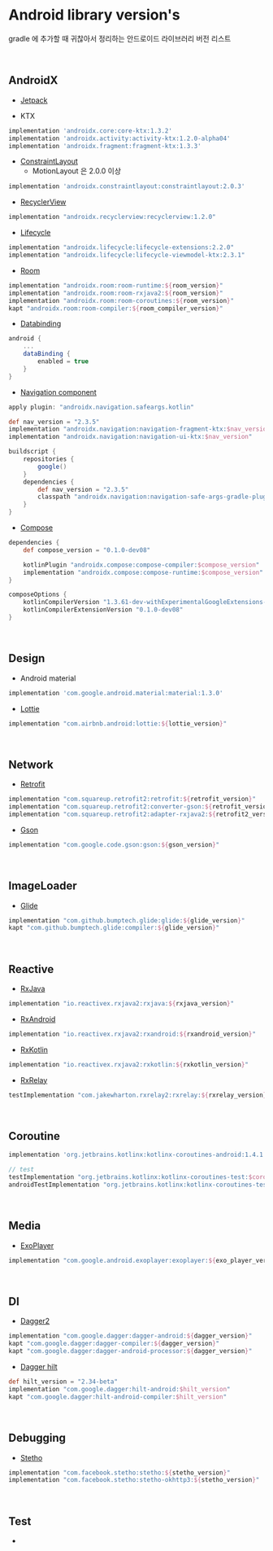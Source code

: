 # Android library version's

gradle 에 추가할 때 귀찮아서 정리하는 안드로이드 라이브러리 버전 리스트

<br>


## AndroidX
- [Jetpack](https://developer.android.com/jetpack/androidx/versions/all-channel)

- KTX
```groovy
implementation 'androidx.core:core-ktx:1.3.2'
implementation 'androidx.activity:activity-ktx:1.2.0-alpha04'
implementation 'androidx.fragment:fragment-ktx:1.3.3'
```

- [ConstraintLayout](https://developer.android.com/jetpack/androidx/releases/constraintlayout)
  - MotionLayout 은 2.0.0 이상

```groovy
implementation 'androidx.constraintlayout:constraintlayout:2.0.3'
```

- [RecyclerView](https://developer.android.com/jetpack/androidx/releases/recyclerview)

```groovy
implementation "androidx.recyclerview:recyclerview:1.2.0"
```

- [Lifecycle](https://developer.android.com/jetpack/androidx/releases/lifecycle)
```groovy
implementation "androidx.lifecycle:lifecycle-extensions:2.2.0"
implementation "androidx.lifecycle:lifecycle-viewmodel-ktx:2.3.1"
```

- [Room](https://developer.android.com/jetpack/androidx/releases/room)

```groovy
implementation "androidx.room:room-runtime:${room_version}"
implementation "androidx.room:room-rxjava2:${room_version}"
implementation "androidx.room:room-coroutines:${room_version}"
kapt "androidx.room:room-compiler:${room_compiler_version}"
```

- [Databinding](https://developer.android.com/jetpack/androidx/releases/databinding)

```groovy
android {
    ...
    dataBinding {
        enabled = true
    }
}
```

- [Navigation component](https://developer.android.com/jetpack/androidx/releases/navigation)

```groovy
apply plugin: "androidx.navigation.safeargs.kotlin"

def nav_version = "2.3.5"
implementation "androidx.navigation:navigation-fragment-ktx:$nav_version"
implementation "androidx.navigation:navigation-ui-ktx:$nav_version"

buildscript {
    repositories {
        google()
    }
    dependencies {
        def nav_version = "2.3.5"
        classpath "androidx.navigation:navigation-safe-args-gradle-plugin:$nav_version"
    }
}
```

- [Compose](https://developer.android.com/jetpack/androidx/releases/compose)

```groovy
dependencies {
    def compose_version = "0.1.0-dev08"

    kotlinPlugin "androidx.compose:compose-compiler:$compose_version"
    implementation "androidx.compose:compose-runtime:$compose_version"
}

composeOptions {
    kotlinCompilerVersion "1.3.61-dev-withExperimentalGoogleExtensions-20200129"
    kotlinCompilerExtensionVersion "0.1.0-dev08"
}
```



<br>

## Design

- Android material

```groovy
implementation 'com.google.android.material:material:1.3.0'
```

- [Lottie](https://github.com/airbnb/lottie-android/releases)

```groovy
implementation "com.airbnb.android:lottie:${lottie_version}"
```



<br>

## Network

- [Retrofit](https://github.com/square/retrofit/blob/master/CHANGELOG.md#change-log)

```groovy
implementation "com.squareup.retrofit2:retrofit:${retrofit_version}"
implementation "com.squareup.retrofit2:converter-gson:${retrofit_version}"
implementation "com.squareup.retrofit2:adapter-rxjava2:${retrofit2_version}"
```

- [Gson](https://github.com/google/gson/blob/master/CHANGELOG.md)

```groovy
implementation "com.google.code.gson:gson:${gson_version}"
```



<br>

## ImageLoader

- [Glide](https://github.com/bumptech/glide/releases)

```groovy
implementation "com.github.bumptech.glide:glide:${glide_version}"
kapt "com.github.bumptech.glide:compiler:${glide_version}"
```



<br>

## Reactive

- [RxJava](https://github.com/ReactiveX/RxJava/releases)

```groovy
implementation "io.reactivex.rxjava2:rxjava:${rxjava_version}"
```

- [RxAndroid](https://github.com/ReactiveX/RxAndroid/releases)

```groovy
implementation "io.reactivex.rxjava2:rxandroid:${rxandroid_version}"
```

- [RxKotlin](https://github.com/ReactiveX/RxKotlin/releases)

```groovy
implementation "io.reactivex.rxjava2:rxkotlin:${rxkotlin_version}"
```

- [RxRelay](https://github.com/JakeWharton/RxRelay/releases)

```groovy
testImplementation "com.jakewharton.rxrelay2:rxrelay:${rxrelay_version}"
```



<br>

## Coroutine

```groovy
implementation 'org.jetbrains.kotlinx:kotlinx-coroutines-android:1.4.1'

// test
testImplementation "org.jetbrains.kotlinx:kotlinx-coroutines-test:$coroutine_version"
androidTestImplementation "org.jetbrains.kotlinx:kotlinx-coroutines-test:$coroutine_version"
```



<br>

## Media

- [ExoPlayer](https://github.com/google/ExoPlayer/blob/release-v2/RELEASENOTES.md)

```groovy
implementation "com.google.android.exoplayer:exoplayer:${exo_player_version}"
```



<br>

## DI

- [Dagger2](https://github.com/google/dagger/releases)

```groovy
implementation "com.google.dagger:dagger-android:${dagger_version}"
kapt "com.google.dagger:dagger-compiler:${dagger_version}"
kapt "com.google.dagger:dagger-android-processor:${dagger_version}"
```

- [Dagger hilt](https://dagger.dev/hilt/gradle-setup)

```groovy
def hilt_version = "2.34-beta"
implementation "com.google.dagger:hilt-android:$hilt_version"
kapt "com.google.dagger:hilt-android-compiler:$hilt_version"
```

<br>

## Debugging

- [Stetho]()

```groovy
implementation "com.facebook.stetho:stetho:${stetho_version}"
implementation "com.facebook.stetho:stetho-okhttp3:${stetho_version}"
```





<br>

## Test

- 

